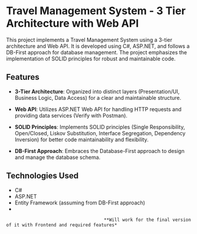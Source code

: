 # Travel Management System - 3 Tier Architecture with Web API

This project implements a Travel Management System using a 3-tier architecture and Web API. It is developed using C#, ASP.NET, and follows a DB-First approach for database management. The project emphasizes the implementation of SOLID principles for robust and maintainable code.

## Features

- **3-Tier Architecture**: Organized into distinct layers (Presentation/UI, Business Logic, Data Access) for a clear and maintainable structure.

- **Web API**: Utilizes ASP.NET Web API for handling HTTP requests and providing data services (Verify with Postman).

- **SOLID Principles**: Implements SOLID principles (Single Responsibility, Open/Closed, Liskov Substitution, Interface Segregation, Dependency Inversion) for better code maintainability and flexibility.

- **DB-First Approach**: Embraces the Database-First approach to design and manage the database schema.

## Technologies Used

- C#
- ASP.NET
- Entity Framework (assuming from DB-First approach)
- 

                                         **Will work for the final version of it with Frontend and required features*
